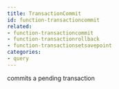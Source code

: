 ```yaml
---
title: TransactionCommit
id: function-transactioncommit
related:
- function-transactioncommit
- function-transactionrollback
- function-transactionsetsavepoint
categories:
- query
---
```


commits a pending transaction
